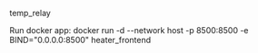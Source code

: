 temp_relay


Run docker app:
docker run -d --network host -p 8500:8500 -e BIND="0.0.0.0:8500" heater_frontend